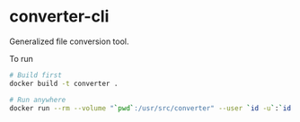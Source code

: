 # converter-cli
Generalized file conversion tool.

To run
```bash
# Build first
docker build -t converter .

# Run anywhere
docker run --rm --volume "`pwd`:/usr/src/converter" --user `id -u`:`id -g` -it converter
```